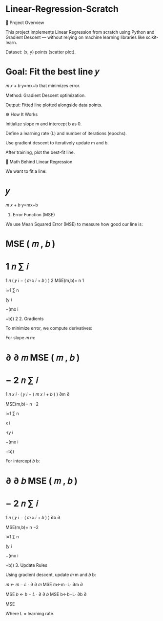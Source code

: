 # Linear-Regression-Scratch

📌 Project Overview

This project implements Linear Regression from scratch using Python and Gradient Descent — without relying on machine learning libraries like scikit-learn.

Dataset: (x, y) points (scatter plot).

Goal: Fit the best line 
𝑦
=
𝑚
𝑥
+
𝑏
y=mx+b that minimizes error.

Method: Gradient Descent optimization.

Output: Fitted line plotted alongside data points.

⚙️ How It Works

Initialize slope m and intercept b as 0.

Define a learning rate (L) and number of iterations (epochs).

Use gradient descent to iteratively update m and b.

After training, plot the best-fit line.

🧮 Math Behind Linear Regression

We want to fit a line:

𝑦
=
𝑚
𝑥
+
𝑏
y=mx+b
1. Error Function (MSE)

We use Mean Squared Error (MSE) to measure how good our line is:

MSE
(
𝑚
,
𝑏
)
=
1
𝑛
∑
𝑖
=
1
𝑛
(
𝑦
𝑖
−
(
𝑚
𝑥
𝑖
+
𝑏
)
)
2
MSE(m,b)=
n
1
	​

i=1
∑
n
	​

(y
i
	​

−(mx
i
	​

+b))
2
2. Gradients

To minimize error, we compute derivatives:

For slope 
𝑚
m:

∂
∂
𝑚
MSE
(
𝑚
,
𝑏
)
=
−
2
𝑛
∑
𝑖
=
1
𝑛
𝑥
𝑖
⋅
(
𝑦
𝑖
−
(
𝑚
𝑥
𝑖
+
𝑏
)
)
∂m
∂
	​

MSE(m,b)=
n
−2
	​

i=1
∑
n
	​

x
i
	​

⋅(y
i
	​

−(mx
i
	​

+b))

For intercept 
𝑏
b:

∂
∂
𝑏
MSE
(
𝑚
,
𝑏
)
=
−
2
𝑛
∑
𝑖
=
1
𝑛
(
𝑦
𝑖
−
(
𝑚
𝑥
𝑖
+
𝑏
)
)
∂b
∂
	​

MSE(m,b)=
n
−2
	​

i=1
∑
n
	​

(y
i
	​

−(mx
i
	​

+b))
3. Update Rules

Using gradient descent, update 
𝑚
m and 
𝑏
b:

𝑚
←
𝑚
−
𝐿
⋅
∂
∂
𝑚
MSE
m←m−L⋅
∂m
∂
	​

MSE
𝑏
←
𝑏
−
𝐿
⋅
∂
∂
𝑏
MSE
b←b−L⋅
∂b
∂
	​

MSE

Where L = learning rate.
